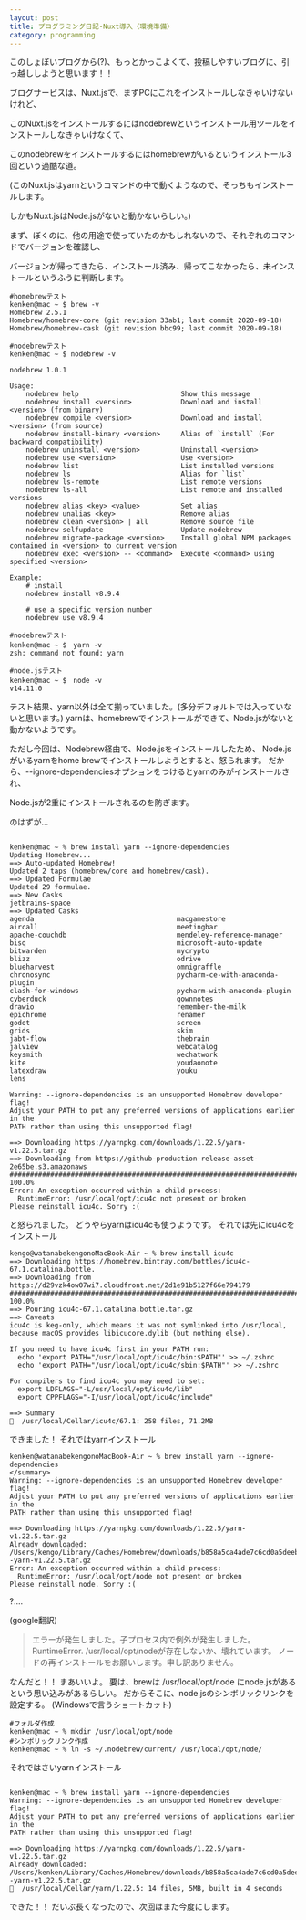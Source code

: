 ```yaml
---
layout: post
title: プログラミング日記-Nuxt導入〈環境準備〉
category: programming
---
```

このしょぼいブログから(?)、もっとかっこよくて、投稿しやすいブログに、引っ越ししようと思います！！

ブログサービスは、Nuxt.jsで、まずPCにこれをインストールしなきゃいけないけれど、

このNuxt.jsをインストールするにはnodebrewというインストール用ツールをインストールしなきゃいけなくて、

このnodebrewをインストールするにはhomebrewがいるというインストール3回という過酷な道。

(このNuxt.jsはyarnというコマンドの中で動くようなので、そっちもインストールします。

しかもNuxt.jsはNode.jsがないと動かないらしい。)

まず、ぼくのに、他の用途で使っていたのかもしれないので、それぞれのコマンドでバージョンを確認し、

バージョンが帰ってきたら、インストール済み、帰ってこなかったら、未インストールというふうに判断します。

```
#homebrewテスト
kenken@mac ~ $ brew -v
Homebrew 2.5.1
Homebrew/homebrew-core (git revision 33ab1; last commit 2020-09-18)
Homebrew/homebrew-cask (git revision bbc99; last commit 2020-09-18)

#nodebrewテスト
kenken@mac ~ $ nodebrew -v

nodebrew 1.0.1

Usage:
    nodebrew help                         Show this message
    nodebrew install <version>            Download and install <version> (from binary)
    nodebrew compile <version>            Download and install <version> (from source)
    nodebrew install-binary <version>     Alias of `install` (For backward compatibility)
    nodebrew uninstall <version>          Uninstall <version>
    nodebrew use <version>                Use <version>
    nodebrew list                         List installed versions
    nodebrew ls                           Alias for `list`
    nodebrew ls-remote                    List remote versions
    nodebrew ls-all                       List remote and installed versions
    nodebrew alias <key> <value>          Set alias
    nodebrew unalias <key>                Remove alias
    nodebrew clean <version> | all        Remove source file
    nodebrew selfupdate                   Update nodebrew
    nodebrew migrate-package <version>    Install global NPM packages contained in <version> to current version
    nodebrew exec <version> -- <command>  Execute <command> using specified <version>

Example:
    # install
    nodebrew install v8.9.4

    # use a specific version number
    nodebrew use v8.9.4

#nodebrewテスト
kenken@mac ~ $　yarn -v
zsh: command not found: yarn

#node.jsテスト
kenken@mac ~ $　node -v
v14.11.0
```
テスト結果、yarn以外は全て揃っていました。(多分デフォルトでは入っていないと思います。)
yarnは、homebrewでインストールができて、Node.jsがないと動かないようです。

ただし今回は、Nodebrew経由で、Node.jsをインストールしたため、
Node.jsがいるyarnをhome brewでインストールしようとすると、怒られます。
だから、--ignore-dependenciesオプションをつけるとyarnのみがインストールされ、

Node.jsが2重にインストールされるのを防ぎます。

のはずが…
```

kenken@mac ~ % brew install yarn --ignore-dependencies
Updating Homebrew...
==> Auto-updated Homebrew!
Updated 2 taps (homebrew/core and homebrew/cask).
==> Updated Formulae
Updated 29 formulae.
==> New Casks
jetbrains-space
==> Updated Casks
agenda                                   macgamestore
aircall                                  meetingbar
apache-couchdb                           mendeley-reference-manager
bisq                                     microsoft-auto-update
bitwarden                                mycrypto
blizz                                    odrive
blueharvest                              omnigraffle
chronosync                               pycharm-ce-with-anaconda-plugin
clash-for-windows                        pycharm-with-anaconda-plugin
cyberduck                                qownnotes
drawio                                   remember-the-milk
epichrome                                renamer
godot                                    screen
grids                                    skim
jabt-flow                                thebrain
jalview                                  webcatalog
keysmith                                 wechatwork
kite                                     youdaonote
latexdraw                                youku
lens

Warning: --ignore-dependencies is an unsupported Homebrew developer flag!
Adjust your PATH to put any preferred versions of applications earlier in the
PATH rather than using this unsupported flag!

==> Downloading https://yarnpkg.com/downloads/1.22.5/yarn-v1.22.5.tar.gz
==> Downloading from https://github-production-release-asset-2e65be.s3.amazonaws
######################################################################## 100.0%
Error: An exception occurred within a child process:
  RuntimeError: /usr/local/opt/icu4c not present or broken
Please reinstall icu4c. Sorry :(

```
と怒られました。
どうやらyarnはicu4cも使うようです。
それでは先にicu4cをインストール
```
kengo@watanabekengonoMacBook-Air ~ % brew install icu4c
==> Downloading https://homebrew.bintray.com/bottles/icu4c-67.1.catalina.bottle.
==> Downloading from https://d29vzk4ow07wi7.cloudfront.net/2d1e91b5127f66e794179
######################################################################## 100.0%
==> Pouring icu4c-67.1.catalina.bottle.tar.gz
==> Caveats
icu4c is keg-only, which means it was not symlinked into /usr/local,
because macOS provides libicucore.dylib (but nothing else).

If you need to have icu4c first in your PATH run:
  echo 'export PATH="/usr/local/opt/icu4c/bin:$PATH"' >> ~/.zshrc
  echo 'export PATH="/usr/local/opt/icu4c/sbin:$PATH"' >> ~/.zshrc

For compilers to find icu4c you may need to set:
  export LDFLAGS="-L/usr/local/opt/icu4c/lib"
  export CPPFLAGS="-I/usr/local/opt/icu4c/include"

==> Summary
🍺  /usr/local/Cellar/icu4c/67.1: 258 files, 71.2MB

```
できました！
それではyarnインストール

```
kenken@watanabekengonoMacBook-Air ~ % brew install yarn --ignore-dependencies
</summary>
Warning: --ignore-dependencies is an unsupported Homebrew developer flag!
Adjust your PATH to put any preferred versions of applications earlier in the
PATH rather than using this unsupported flag!

==> Downloading https://yarnpkg.com/downloads/1.22.5/yarn-v1.22.5.tar.gz
Already downloaded: /Users/kengo/Library/Caches/Homebrew/downloads/b858a5ca4ade7c6cd0a5deeb77770019c86813d12fc8950d70af904e6ded8e17--yarn-v1.22.5.tar.gz
Error: An exception occurred within a child process:
  RuntimeError: /usr/local/opt/node not present or broken
Please reinstall node. Sorry :(
```
?....

(google翻訳)

>エラーが発生しました。子プロセス内で例外が発生しました。  
>RuntimeError. /usr/local/opt/nodeが存在しないか、壊れています。
>ノードの再インストールをお願いします。申し訳ありません。

なんだと！！
まあいいよ。
要は、brewは /usr/local/opt/node にnode.jsがあるという思い込みがあるらしい。
だからそこに、node.jsのシンボリックリンクを設定する。
(Windowsで言うショートカット)
```
#フォルダ作成
kenken@mac ~ % mkdir /usr/local/opt/node
#シンボリックリンク作成
kenken@mac ~ % ln -s ~/.nodebrew/current/ /usr/local/opt/node/
```
それではさいyarnインストール
```

kenken@mac ~ % brew install yarn --ignore-dependencies
Warning: --ignore-dependencies is an unsupported Homebrew developer flag!
Adjust your PATH to put any preferred versions of applications earlier in the
PATH rather than using this unsupported flag!

==> Downloading https://yarnpkg.com/downloads/1.22.5/yarn-v1.22.5.tar.gz
Already downloaded: /Users/kenken/Library/Caches/Homebrew/downloads/b858a5ca4ade7c6cd0a5deeb77770019c86813d12fc8950d70af904e6ded8e17--yarn-v1.22.5.tar.gz
🍺  /usr/local/Cellar/yarn/1.22.5: 14 files, 5MB, built in 4 seconds
```
できた！！
だいぶ長くなったので、次回はまた今度にします。